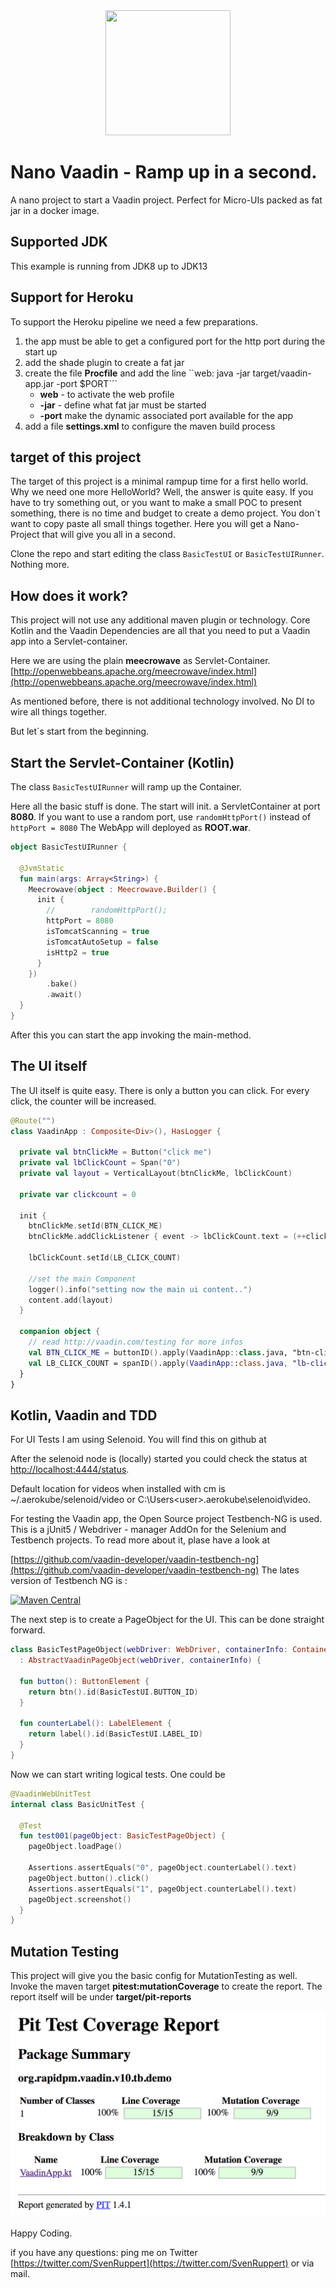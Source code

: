 
<center>
<a href="https://vaadin.com">
 <img src="https://vaadin.com/images/hero-reindeer.svg" width="200" height="200" /></a>
</center>


# Nano Vaadin - Ramp up in a second.
A nano project to start a Vaadin project. Perfect for Micro-UIs packed as fat jar in a docker image.

## Supported JDK
This example is running from JDK8 up to JDK13

## Support for Heroku
To support the Heroku pipeline we need a few preparations.
1) the app must be able to get a configured port for the http port during the start up
1) add the shade plugin to create a fat jar
1) create the file **Procfile** and add the line 
    ``web: java -jar target/vaadin-app.jar -port $PORT```
    * **web** - to activate the web profile
    * **-jar** - define what fat jar must be started
    * **-port** make the dynamic associated port available for the app
1) add a file **settings.xml** to configure the maven build process


## target of this project
The target of this project is a minimal rampup time for a first hello world.
Why we need one more HelloWorld? Well, the answer is quite easy. 
If you have to try something out, or you want to make a small POC to present something,
there is no time and budget to create a demo project.
You don´t want to copy paste all small things together.
Here you will get a Nano-Project that will give you all in a second.

Clone the repo and start editing the class ```BasicTestUI``` or ```BasicTestUIRunner```.
Nothing more. 

## How does it work?
This project will not use any additional maven plugin or technology.
Core Kotlin and the Vaadin Dependencies are all that you need to put 
a Vaadin app into a Servlet-container.

Here we are using the plain **meecrowave** as Servlet-Container.
[http://openwebbeans.apache.org/meecrowave/index.html](http://openwebbeans.apache.org/meecrowave/index.html)


As mentioned before, there is not additional technology involved.
No DI to wire all things together. 

But let´s start from the beginning.

## Start the Servlet-Container (Kotlin)
The class ```BasicTestUIRunner``` will ramp up the Container.

Here all the basic stuff is done. The start will init. a ServletContainer at port **8080**.
If you want to use a random port, use ```randomHttpPort()``` instead of ```httpPort = 8080```
The WebApp will deployed as **ROOT.war**. 

```kotlin
object BasicTestUIRunner {

  @JvmStatic
  fun main(args: Array<String>) {
    Meecrowave(object : Meecrowave.Builder() {
      init {
        //        randomHttpPort();
        httpPort = 8080
        isTomcatScanning = true
        isTomcatAutoSetup = false
        isHttp2 = true
      }
    })
        .bake()
        .await()
  }
}
```

After this you can start the app invoking the main-method.

## The UI itself
The UI itself is quite easy. 
There is only a button you can click.
For every click, the counter will be increased.

```kotlin
@Route("")
class VaadinApp : Composite<Div>(), HasLogger {

  private val btnClickMe = Button("click me")
  private val lbClickCount = Span("0")
  private val layout = VerticalLayout(btnClickMe, lbClickCount)

  private var clickcount = 0

  init {
    btnClickMe.setId(BTN_CLICK_ME)
    btnClickMe.addClickListener { event -> lbClickCount.text = (++clickcount).toString() }

    lbClickCount.setId(LB_CLICK_COUNT)

    //set the main Component
    logger().info("setting now the main ui content..")
    content.add(layout)
  }

  companion object {
    // read http://vaadin.com/testing for more infos
    val BTN_CLICK_ME = buttonID().apply(VaadinApp::class.java, "btn-click-me")
    val LB_CLICK_COUNT = spanID().apply(VaadinApp::class.java, "lb-click-count")
  }
}
```


## Kotlin, Vaadin and TDD

For UI Tests I am using Selenoid. You will find this on github at []()

After the selenoid node is (locally) started you could check the status 
at [http://localhost:4444/status](http://localhost:4444/status).

Default location for videos when installed with cm is ~/.aerokube/selenoid/video or C:\Users\<user>\.aerokube\selenoid\video.







For testing the Vaadin app, the Open Source project Testbench-NG is used.
This is a jUnit5 / Webdriver - manager AddOn for the Selenium and Testbench projects.
To read more about it, plase have a look at 

[https://github.com/vaadin-developer/vaadin-testbench-ng](https://github.com/vaadin-developer/vaadin-testbench-ng)
The lates version of Testbench NG is : 

[![Maven Central](https://maven-badges.herokuapp.com/maven-central/org.rapidpm/rapidpm-vaadin-testbench-ng/badge.svg)](https://maven-badges.herokuapp.com/maven-central/org.rapidpm/rapidpm-vaadin-testbench-ng)
 

The next step is to create a PageObject for the UI.
This can be done straight forward.

```kotlin
class BasicTestPageObject(webDriver: WebDriver, containerInfo: ContainerInfo)
  : AbstractVaadinPageObject(webDriver, containerInfo) {

  fun button(): ButtonElement {
    return btn().id(BasicTestUI.BUTTON_ID)
  }

  fun counterLabel(): LabelElement {
    return label().id(BasicTestUI.LABEL_ID)
  }
}
```

Now we can start writing logical tests. One could be 

```kotlin
@VaadinWebUnitTest
internal class BasicUnitTest {

  @Test
  fun test001(pageObject: BasicTestPageObject) {
    pageObject.loadPage()

    Assertions.assertEquals("0", pageObject.counterLabel().text)
    pageObject.button().click()
    Assertions.assertEquals("1", pageObject.counterLabel().text)
    pageObject.screenshot()
  }
}
```

## Mutation Testing
This project will give you the basic config for MutationTesting as well.
Invoke the maven target **pitest:mutationCoverage** to create the report. 
The report itself will be under **target/pit-reports**

![_data/PiTest_Report_001.png](_data/PiTest_Report_001.png)


Happy Coding.

if you have any questions: ping me on Twitter [https://twitter.com/SvenRuppert](https://twitter.com/SvenRuppert)
or via mail.
